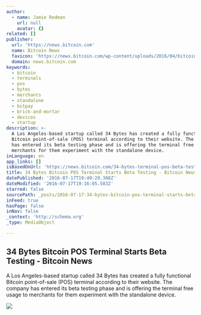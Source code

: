 ```yaml
---
author:
  - name: Jamie Redman
    url: null
    avatar: {}
related: []
publisher:
  url: 'https://news.bitcoin.com'
  name: Bitcoin News
  favicon: 'https://news.bitcoin.com/wp-content/uploads/2016/04/bitcoin_fav.png'
  domain: news.bitcoin.com
keywords:
  - bitcoin
  - terminals
  - pos
  - bytes
  - merchants
  - standalone
  - bitpay
  - brick-and-mortar
  - devices
  - startup
description: >-
  A Los Angeles-based startup called 34 Bytes has created a fully functional
  Bitcoin point-of-sale (POS) terminal according to their website. The company
  has entered its beta testing phase and is offering the terminal free usage to
  merchants for them experiment with the standalone device.
inLanguage: en
app_links: []
isBasedOnUrl: 'https://news.bitcoin.com/34-bytes-terminal-pos-beta-testing/'
title: 34 Bytes Bitcoin POS Terminal Starts Beta Testing - Bitcoin News
datePublished: '2016-07-17T19:49:29.308Z'
dateModified: '2016-07-17T19:16:05.583Z'
starred: false
sourcePath: _posts/2016-07-17-34-bytes-bitcoin-pos-terminal-starts-beta-testing-bitcoin.md
inFeed: true
hasPage: false
inNav: false
_context: 'http://schema.org'
_type: MediaObject

---
```

<article style=""><h1>34 Bytes Bitcoin POS Terminal Starts Beta Testing - Bitcoin News</h1><p>A Los Angeles-based startup called 34 Bytes has created a fully functional Bitcoin point-of-sale (POS) terminal according to their website. The company has entered its beta testing phase and is offering the terminal free usage to merchants for them experiment with the standalone device.</p><img src="https://news.bitcoin.com/wp-content/uploads/2016/07/34-Bytes-Bitcoin-Terminal-Starts-Beta-Testing.jpg" /></article>